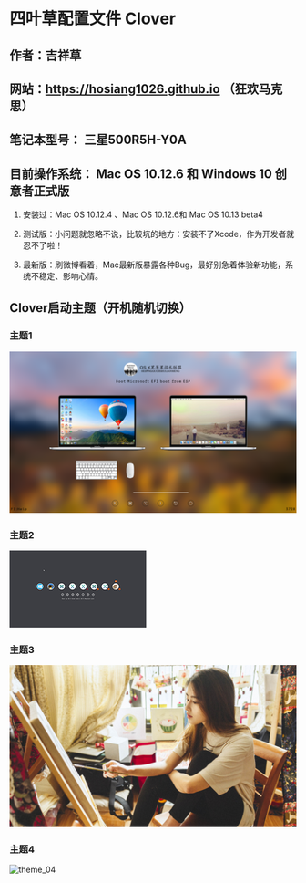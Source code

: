 # 四叶草配置文件 Clover

## 作者：吉祥草

## 网站：https://hosiang1026.github.io （狂欢马克思）

## 笔记本型号： 三星500R5H-Y0A

## 目前操作系统： Mac OS 10.12.6 和 Windows 10 创意者正式版

1. 安装过：Mac OS 10.12.4 、Mac OS 10.12.6和 Mac OS 10.13 beta4

2. 测试版：小问题就忽略不说，比较坑的地方：安装不了Xcode，作为开发者就忍不了啦！

3. 最新版：刷微博看着，Mac最新版暴露各种Bug，最好别急着体验新功能，系统不稳定、影响心情。

## Clover启动主题（开机随机切换）

### 主题1

![theme_01](EFI/CLOVER/themes/theme_01/screenshot1.png  "Clover启动主题一")

### 主题2

![theme_02](EFI/CLOVER/themes/theme_02/screenshot.png  "Clover启动主题二")

### 主题3

![theme_03](EFI/CLOVER/themes/theme_03/008.png  "Clover启动主题三")

### 主题4

![theme_04](EFI/CLOVER/themes/theme_04/screenshot.png  "Clover启动主题四")

